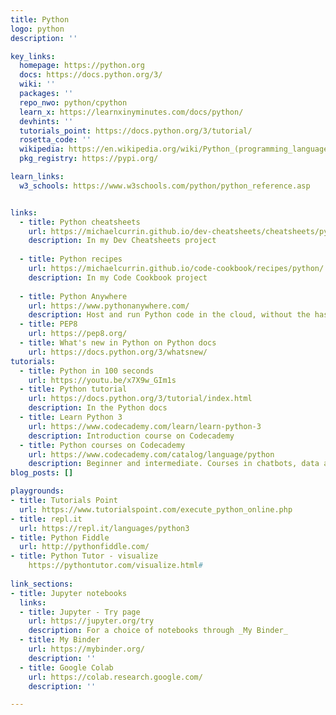 ```yaml
---
title: Python
logo: python
description: ''

key_links:
  homepage: https://python.org
  docs: https://docs.python.org/3/
  wiki: ''
  packages: ''
  repo_nwo: python/cpython
  learn_x: https://learnxinyminutes.com/docs/python/
  devhints: ''
  tutorials_point: https://docs.python.org/3/tutorial/
  rosetta_code: ''
  wikipedia: https://en.wikipedia.org/wiki/Python_(programming_language)
  pkg_registry: https://pypi.org/

learn_links:
  w3_schools: https://www.w3schools.com/python/python_reference.asp


links:
  - title: Python cheatsheets
    url: https://michaelcurrin.github.io/dev-cheatsheets/cheatsheets/python/
    description: In my Dev Cheatsheets project
  
  - title: Python recipes
    url: https://michaelcurrin.github.io/code-cookbook/recipes/python/
    description: In my Code Cookbook project
    
  - title: Python Anywhere
    url: https://www.pythonanywhere.com/
    description: Host and run Python code in the cloud, without the hassle of managing infrastructure like on AWS. A convenient way to run Python and shell scripts in the cloud on schedule or host a web app using your choice of framework like Flask or Django. MySQL is available on the free tier, Postgres for paid, and of course SQLite works well for simple cases. There are also interactive consoles for Python, Bash, and MySQL - you can even live share your view by giving someone a link.
  - title: PEP8
    url: https://pep8.org/
  - title: What's new in Python on Python docs
    url: https://docs.python.org/3/whatsnew/
tutorials:
  - title: Python in 100 seconds
    url: https://youtu.be/x7X9w_GIm1s
  - title: Python tutorial
    url: https://docs.python.org/3/tutorial/index.html
    description: In the Python docs
  - title: Learn Python 3
    url: https://www.codecademy.com/learn/learn-python-3
    description: Introduction course on Codecademy
  - title: Python courses on Codecademy
    url: https://www.codecademy.com/catalog/language/python
    description: Beginner and intermediate. Courses in chatbots, data analysis, blockchain, visualizing data, language analysis, and more.
blog_posts: []

playgrounds:
- title: Tutorials Point
  url: https://www.tutorialspoint.com/execute_python_online.php
- title: repl.it
  url: https://repl.it/languages/python3
- title: Python Fiddle
  url: http://pythonfiddle.com/
- title: Python Tutor - visualize
    https://pythontutor.com/visualize.html#
    
link_sections:
- title: Jupyter notebooks
  links:
  - title: Jupyter - Try page
    url: https://jupyter.org/try
    description: For a choice of notebooks through _My Binder_
  - title: My Binder
    url: https://mybinder.org/
    description: ''
  - title: Google Colab
    url: https://colab.research.google.com/
    description: ''

---
```


